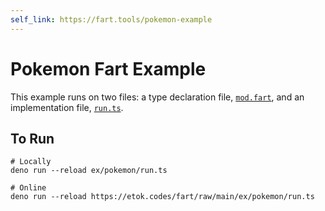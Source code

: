 ```yaml
---
self_link: https://fart.tools/pokemon-example
---
```


# Pokemon Fart Example

This example runs on two files: a type declaration file, [`mod.fart`](mod.fart), and an implementation file, [`run.ts`](run.ts).

## To Run

```
# Locally
deno run --reload ex/pokemon/run.ts

# Online
deno run --reload https://etok.codes/fart/raw/main/ex/pokemon/run.ts
```
